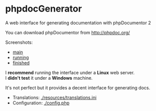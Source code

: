 # phpdocGenerator
A web interface for generating documentation with phpDocumentor 2

You can download phpDocumentor from http://phpdoc.org/

Screenshots:
   * [main](https://raw.githubusercontent.com/blchinezu/phpdocGenerator/master/screenshots/main.png)
   * [running](https://raw.githubusercontent.com/blchinezu/phpdocGenerator/master/screenshots/running.png)
   * [finished](https://raw.githubusercontent.com/blchinezu/phpdocGenerator/master/screenshots/finished.png)

I **recommend** running the interface under a **Linux** web server.  
I **didn't test** it under a **Windows** machine.

It's not perfect but it provides a decent interface for generating docs.

 - Translations: [./resources/translations.ini](https://github.com/blchinezu/phpdocGenerator/blob/master/config.php)
 - Configuration: [./config.php](https://github.com/blchinezu/phpdocGenerator/blob/master/resources/translations.ini)

